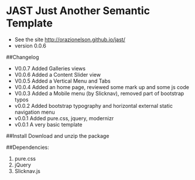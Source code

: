 # JAST Just Another Semantic Template

* See the site http://orazionelson.github.io/jast/
* version 0.0.6

##Changelog
* V0.0.7 Added Galleries views
* V0.0.6 Added a Content Slider view
* V0.0.5 Added a Vertical Menu and Tabs
* V0.0.4 Added an home page, reviewed some mark up and some js code
* V0.0.3 Added a Mobile menu (by Slicknav), removed part of bootstrap typos
* v0.0.2 Added bootstrap typography and horizontal external static navigation menu
* v0.0.1 Added pure.css, jquery, modernizr
* v0.0.1 A very basic template

##Install
Download and unzip the package

##Dependencies: 

1. pure.css
2. jQuery
3. Slicknav.js

